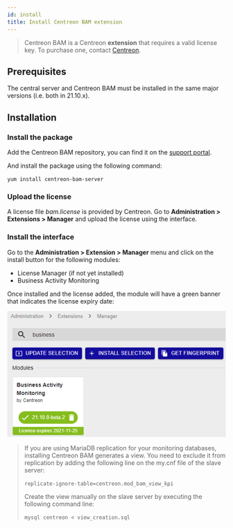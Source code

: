 ```yaml
---
id: install
title: Install Centreon BAM extension
---
```


> Centreon BAM is a Centreon **extension** that requires a valid license key. To
> purchase one, contact
> [Centreon](mailto:sales@centreon.com).

## Prerequisites

The central server and Centreon BAM must be installed in the same major versions (i.e. both in 21.10.x).

## Installation

### Install the package

Add the Centreon BAM repository, you can find it on the 
[support portal](https://support.centreon.com/s/repositories).

And install the package using the following command:

``` shell
yum install centreon-bam-server
```

### Upload the license

A license file *bam.license* is provided by Centreon. Go to
**Administration > Extensions > Manager** and upload the license
using the interface.

### Install the interface

Go to the **Administration > Extension > Manager** menu and click on the install
button for the following modules:

- License Manager (if not yet installed)
- Business Activity Monitoring

Once installed and the license added, the module will have a green banner that indicates
the license expiry date:

![image](../assets/service-mapping/installation/install-web-step-2.png)

> If you are using MariaDB replication for your monitoring databases,
> installing Centreon BAM generates a view. You need to exclude it from
> replication by adding the following line on the my.cnf file of the
> slave server:
>
> ``` text
> replicate-ignore-table=centreon.mod_bam_view_kpi
> ```
>
> Create the view manually on the slave server by executing the
> following command line:
>
> ``` shell
> mysql centreon < view_creation.sql
> ```

